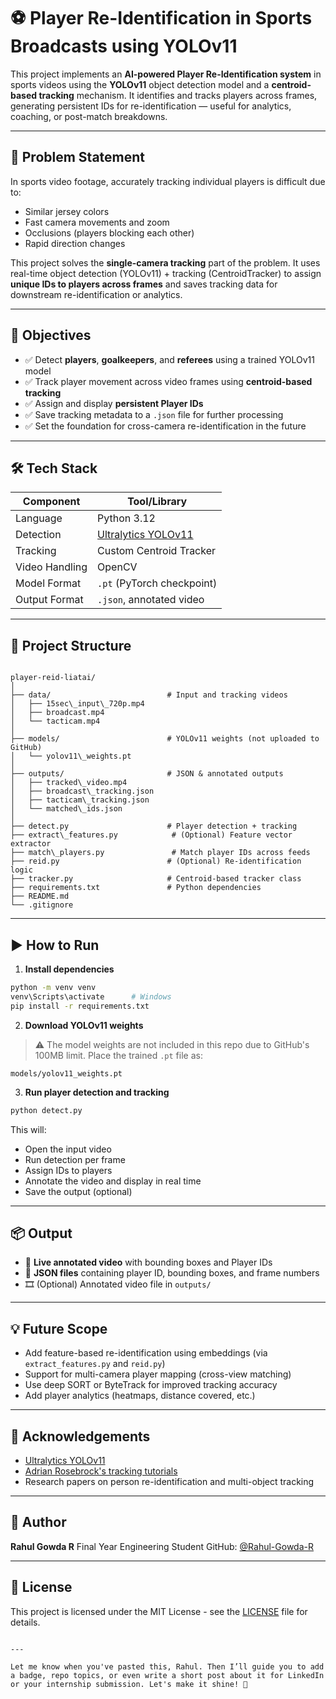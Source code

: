 # ⚽ Player Re-Identification in Sports Broadcasts using YOLOv11

This project implements an **AI-powered Player Re-Identification system** in sports videos using the **YOLOv11** object detection model and a **centroid-based tracking** mechanism. It identifies and tracks players across frames, generating persistent IDs for re-identification — useful for analytics, coaching, or post-match breakdowns.

---

## 📌 Problem Statement

In sports video footage, accurately tracking individual players is difficult due to:

- Similar jersey colors
- Fast camera movements and zoom
- Occlusions (players blocking each other)
- Rapid direction changes

This project solves the **single-camera tracking** part of the problem. It uses real-time object detection (YOLOv11) + tracking (CentroidTracker) to assign **unique IDs to players across frames** and saves tracking data for downstream re-identification or analytics.

---

## 🎯 Objectives

- ✅ Detect **players**, **goalkeepers**, and **referees** using a trained YOLOv11 model  
- ✅ Track player movement across video frames using **centroid-based tracking**
- ✅ Assign and display **persistent Player IDs**
- ✅ Save tracking metadata to a `.json` file for further processing
- ✅ Set the foundation for cross-camera re-identification in the future

---

## 🛠️ Tech Stack

| Component      | Tool/Library                |
|----------------|-----------------------------|
| Language       | Python 3.12                 |
| Detection      | [Ultralytics YOLOv11](https://github.com/ultralytics/ultralytics) |
| Tracking       | Custom Centroid Tracker     |
| Video Handling | OpenCV                      |
| Model Format   | `.pt` (PyTorch checkpoint)  |
| Output Format  | `.json`, annotated video    |

---

## 📁 Project Structure

```

player-reid-liatai/
│
├── data/                          # Input and tracking videos
│   ├── 15sec\_input\_720p.mp4
│   ├── broadcast.mp4
│   └── tacticam.mp4
│
├── models/                        # YOLOv11 weights (not uploaded to GitHub)
│   └── yolov11\_weights.pt
│
├── outputs/                       # JSON & annotated outputs
│   ├── tracked\_video.mp4
│   ├── broadcast\_tracking.json
│   ├── tacticam\_tracking.json
│   └── matched\_ids.json
│
├── detect.py                      # Player detection + tracking
├── extract\_features.py            # (Optional) Feature vector extractor
├── match\_players.py               # Match player IDs across feeds
├── reid.py                        # (Optional) Re-identification logic
├── tracker.py                     # Centroid-based tracker class
├── requirements.txt               # Python dependencies
├── README.md
└── .gitignore

````

---

## ▶️ How to Run

1. **Install dependencies**

```bash
python -m venv venv
venv\Scripts\activate      # Windows
pip install -r requirements.txt
````

2. **Download YOLOv11 weights**

> ⚠️ The model weights are not included in this repo due to GitHub's 100MB limit.
> Place the trained `.pt` file as:

```
models/yolov11_weights.pt
```

3. **Run player detection and tracking**

```bash
python detect.py
```

This will:

* Open the input video
* Run detection per frame
* Assign IDs to players
* Annotate the video and display in real time
* Save the output (optional)

---

## 📦 Output

* 🧠 **Live annotated video** with bounding boxes and Player IDs
* 🧾 **JSON files** containing player ID, bounding boxes, and frame numbers
* 🎞️ (Optional) Annotated video file in `outputs/`

---

## 💡 Future Scope

* Add feature-based re-identification using embeddings (via `extract_features.py` and `reid.py`)
* Support for multi-camera player mapping (cross-view matching)
* Use deep SORT or ByteTrack for improved tracking accuracy
* Add player analytics (heatmaps, distance covered, etc.)

---

## 📜 Acknowledgements

* [Ultralytics YOLOv11](https://github.com/ultralytics/ultralytics)
* [Adrian Rosebrock's tracking tutorials](https://www.pyimagesearch.com/)
* Research papers on person re-identification and multi-object tracking

---

## 🧠 Author

**Rahul Gowda R**
Final Year Engineering Student
GitHub: [@Rahul-Gowda-R](https://github.com/Rahul-Gowda-R)

---

## 📝 License

This project is licensed under the MIT License - see the [LICENSE](LICENSE) file for details.

```

---

Let me know when you've pasted this, Rahul. Then I’ll guide you to add a badge, repo topics, or even write a short post about it for LinkedIn or your internship submission. Let's make it shine! 🚀
```

